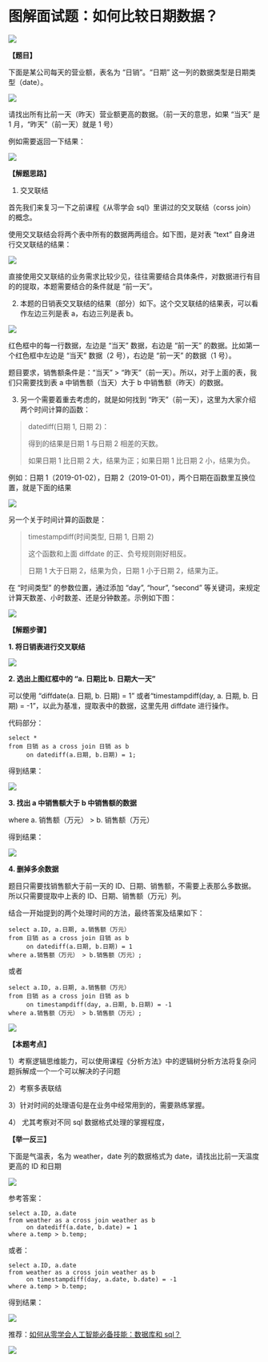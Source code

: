 # **图解面试题：如何比较日期数据？**

![](https://mmbiz.qpic.cn/mmbiz_jpg/PnRVMhXvfFJh89YiaKEDr2icfl44OhF57O63McgqribJaKObeRuVVtIYNzUVE5bqxp1w3AzLnrKLsc7ibG6NhakDHA/640?wx_fmt=jpeg)

**【题目】**

下面是某公司每天的营业额，表名为 “日销”。“日期” 这一列的数据类型是日期类型（date）。

![](https://mmbiz.qpic.cn/mmbiz_png/PnRVMhXvfFJh89YiaKEDr2icfl44OhF57OT3NTo86YtzyvKibDnicgSXNsvqXhKdcicIheYZu4puwotyN3vuk3665xg/640?wx_fmt=png)

请找出所有比前一天（昨天）营业额更高的数据。（前一天的意思，如果 “当天” 是 1 月，“昨天”（前一天）就是 1 号）

例如需要返回一下结果：

![](https://mmbiz.qpic.cn/mmbiz_png/PnRVMhXvfFJh89YiaKEDr2icfl44OhF57Ob5iaUiaVUaPTZNp1DP1gLP66ibUoF4n2uPVCm2PsLLwovkDcnrSwVrzAQ/640?wx_fmt=png)

**【解题思路】**  

1. 交叉联结

首先我们来复习一下之前课程《从零学会 sql》里讲过的交叉联结（corss join）的概念。

使用交叉联结会将两个表中所有的数据两两组合。如下图，是对表 “text” 自身进行交叉联结的结果：

![](https://mmbiz.qpic.cn/mmbiz_png/PnRVMhXvfFJh89YiaKEDr2icfl44OhF57ORmSydf6ibO2M3gPUdZ4hQzibtBnpndWuVUHxZjq1sGGvib51sn5icXH72Q/640?wx_fmt=png)

直接使用交叉联结的业务需求比较少见，往往需要结合具体条件，对数据进行有目的的提取，本题需要结合的条件就是 “前一天”。

2. 本题的日销表交叉联结的结果（部分）如下。这个交叉联结的结果表，可以看作左边三列是表 a，右边三列是表 b。

![](https://mmbiz.qpic.cn/mmbiz_png/PnRVMhXvfFJh89YiaKEDr2icfl44OhF57ODFrkpZTdCEVeMWicyTkZXSkcX0VkXOIpjBUB7iaVLtUAulux20afAS1Q/640?wx_fmt=png)

红色框中的每一行数据，左边是 “当天” 数据，右边是 “前一天” 的数据。比如第一个红色框中左边是 “当天” 数据（2 号），右边是 “前一天” 的数据（1 号）。

题目要求，销售额条件是：“当天” > “昨天”（前一天）。所以，对于上面的表，我们只需要找到表 a 中销售额（当天）大于 b 中销售额（昨天）的数据。

3. 另一个需要着重去考虑的，就是如何找到 “昨天”（前一天），这里为大家介绍两个时间计算的函数：

> datediff(日期 1, 日期 2)：
> 
> 得到的结果是日期 1 与日期 2 相差的天数。
> 
> 如果日期 1 比日期 2 大，结果为正；如果日期 1 比日期 2 小，结果为负。

例如：日期 1（2019-01-02），日期 2（2019-01-01），两个日期在函数里互换位置，就是下面的结果

![](https://mmbiz.qpic.cn/mmbiz_png/PnRVMhXvfFJh89YiaKEDr2icfl44OhF57OmnBNGF8Edzicjf2dqIxFibR73icjYkzaSUp8xEyrfDWQMYZtJ1AMLtTGA/640?wx_fmt=png)

另一个关于时间计算的函数是：

> timestampdiff(时间类型, 日期 1, 日期 2)
> 
> 这个函数和上面 diffdate 的正、负号规则刚好相反。
> 
> 日期 1 大于日期 2，结果为负，日期 1 小于日期 2，结果为正。

在 “时间类型” 的参数位置，通过添加 “day”, “hour”, “second” 等关键词，来规定计算天数差、小时数差、还是分钟数差。示例如下图：

![](https://mmbiz.qpic.cn/mmbiz_png/PnRVMhXvfFJh89YiaKEDr2icfl44OhF57OoSvUn1koXVWfvnJssKODVz7ZMsQ0bEkfaYFS3jnqoURh4x9kqCtH6g/640?wx_fmt=png)

**【解题步骤】**

**1. 将日销表进行交叉联结**

![](https://mmbiz.qpic.cn/mmbiz_png/PnRVMhXvfFJh89YiaKEDr2icfl44OhF57O6DLs2s0scJWcF7HFzmLiaBic2HS3iaPkmtXXvKoiakpTahL3AZJXqBkpGA/640?wx_fmt=png)

**2. 选出上图红框中的 “a. 日期比 b. 日期大一天”**

可以使用 “diffdate(a. 日期, b. 日期) = 1” 或者“timestampdiff(day, a. 日期, b. 日期) = -1”，以此为基准，提取表中的数据，这里先用 diffdate 进行操作。

代码部分：

```MYSQL
select *
from 日销 as a cross join 日销 as b 
     on datediff(a.日期, b.日期) = 1;

```

得到结果：

![](https://mmbiz.qpic.cn/mmbiz_png/PnRVMhXvfFJh89YiaKEDr2icfl44OhF57OGU60vtzpcZ9R1pPkhlia74Elld7caN67XIAiaejrgDGtMJnkjP9PeIag/640?wx_fmt=png)

**3. 找出 a 中销售额大于 b 中销售额的数据**

where a. 销售额（万元） > b. 销售额（万元）

得到结果：

![](https://mmbiz.qpic.cn/mmbiz_png/PnRVMhXvfFJh89YiaKEDr2icfl44OhF57OQAV2TGAU56g9bC5rmlkjxcrdKPo4ZIz3OV6Z0rQ0tWGbFUiaozsvk9w/640?wx_fmt=png)

**4. 删掉多余数据**

题目只需要找销售额大于前一天的 ID、日期、销售额，不需要上表那么多数据。所以只需要提取中上表的 ID、日期、销售额（万元）列。

结合一开始提到的两个处理时间的方法，最终答案及结果如下：

```MYSQL
select a.ID, a.日期, a.销售额（万元）
from 日销 as a cross join 日销 as b 
     on datediff(a.日期, b.日期) = 1
where a.销售额（万元） > b.销售额（万元）;

```

或者  

```MYSQL
select a.ID, a.日期, a.销售额（万元）
from 日销 as a cross join 日销 as b 
     on timestampdiff(day, a.日期, b.日期) = -1
where a.销售额（万元） > b.销售额（万元）;

```

![](https://mmbiz.qpic.cn/mmbiz_png/PnRVMhXvfFJh89YiaKEDr2icfl44OhF57O6MwEYwDFUswqhaX8cVYups7aIQaBgcnK7T2ZGdEMEAnqBOn58gXGxg/640?wx_fmt=png)

**【本题考点】**

1）考察逻辑思维能力，可以使用课程《分析方法》中的逻辑树分析方法将复杂问题拆解成一个一个可以解决的子问题

2）考察多表联结

3）针对时间的处理语句是在业务中经常用到的，需要熟练掌握。

4） 尤其考察对不同 sql 数据格式处理的掌握程度，

**【举一反三】**

下面是气温表，名为 weather，date 列的数据格式为 date，请找出比前一天温度更高的 ID 和日期

![](https://mmbiz.qpic.cn/mmbiz_png/PnRVMhXvfFJh89YiaKEDr2icfl44OhF57Ol2ic0ST2jxMyJdicVe7LfjwibpPGFCGCYpPOXXUqlwCqIbcWVJRKiaE3OQ/640?wx_fmt=png)

参考答案：

```MYSQL
select a.ID, a.date
from weather as a cross join weather as b 
     on datediff(a.date, b.date) = 1
where a.temp > b.temp;

```

或者：

```MYSQL
select a.ID, a.date
from weather as a cross join weather as b 
     on timestampdiff(day, a.date, b.date) = -1
where a.temp > b.temp;

```

得到结果：

![](https://mmbiz.qpic.cn/mmbiz_png/PnRVMhXvfFJh89YiaKEDr2icfl44OhF57OoAp4Lxl4508nKz0tLlLiaNnpZCAC4ykDhpMCQqFk96xDQt2ibia454dtg/640?wx_fmt=png)

推荐：[如何从零学会人工智能必备技能：数据库和 sql？](http://mp.weixin.qq.com/s?__biz=MzAxMTMwNTMxMQ==&mid=2649247566&idx=2&sn=5af748b677eb72028764dde0577675fb&chksm=835fc77eb4284e68e8cfe3f08c5a671b9e080b2651f20b40b1c793ffda4042ae43ad8f35a755&scene=21#wechat_redirect)

![](https://mmbiz.qpic.cn/mmbiz_jpg/PnRVMhXvfFLxIWAcpH8WkJcASQH4ndhfSBQdupDEEcrxt9GKsU4nKKMQ4ZRVesnGwDT0jUbsRXt5ywrfmE8pqw/640?wx_fmt=jpeg)
